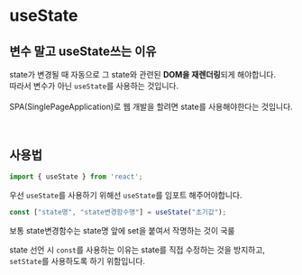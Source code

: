 # useState

## 변수 말고 useState쓰는 이유
state가 변경될 때 자동으로 그 state와 관련된 **DOM을 재렌더링**되게 해야합니다.<br>
따라서 변수가 아닌 `useState`를 사용하는 것입니다.<br>	
SPA(SinglePageApplication)로 웹 개발을 할려면 state를 사용해야한다는 것입니다.

<br>

## 사용법

```js
import { useState } from 'react';
```
우선 `useState`를 사용하기 위해선 `useState`를 임포트 해주어야합니다.
```js
const ["state명", "state변경함수명"] = useState("초기값");
```
보통 state변경함수는 state명 앞에 set을 붙여서 작명하는 것이 국룰<br>


state 선언 시 `const`를 사용하는 이유는 state를 직접 수정하는 것을
방지하고, <br>`setState`를 사용하도록 하기 위함입니다.